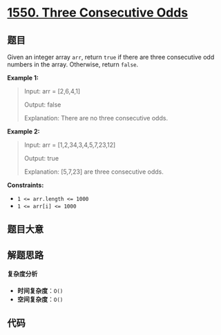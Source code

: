 # [1550. Three Consecutive Odds](https://leetcode.com/problems/three-consecutive-odds/)

## 题目

Given an integer array `arr`, return `true` if there are three consecutive odd
numbers in the array. Otherwise, return `false`.

**Example 1:**

> Input: arr = [2,6,4,1]
>
> Output: false
>
> Explanation: There are no three consecutive odds.

**Example 2:**

> Input: arr = [1,2,34,3,4,5,7,23,12]
>
> Output: true
>
> Explanation: [5,7,23] are three consecutive odds.

**Constraints:**

- `1 <= arr.length <= 1000`
- `1 <= arr[i] <= 1000`

## 题目大意

## 解题思路

#### 复杂度分析

- **时间复杂度**：`O()`
- **空间复杂度**：`O()`

## 代码

```javascript

```
